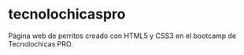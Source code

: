 # tecnolochicaspro
Página web de perritos creado con HTML5 y CSS3 en el bootcamp de Tecnolochicas PRO.
